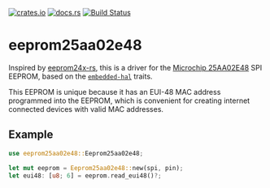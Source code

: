 [![crates.io](https://img.shields.io/crates/v/eeprom25aa02e48.svg)](https://crates.io/crates/eeprom25aa02e48)
[![docs.rs](https://docs.rs/eeprom25aa02e48/badge.svg)](https://docs.rs/eeprom25aa02e48/)
[![Build Status](https://github.com/newAM/eeprom25aa02e48-rs/workflows/CI/badge.svg)](https://github.com/newAM/eeprom25aa02e48-rs/actions)

# eeprom25aa02e48

Inspired by [eeprom24x-rs], this is a driver for the [Microchip 25AA02E48]
SPI EEPROM, based on the [`embedded-hal`] traits.

This EEPROM is unique because it has an EUI-48 MAC address programmed into
the EEPROM, which is convenient for creating internet connected devices
with valid MAC addresses.

## Example

```rust
use eeprom25aa02e48::Eeprom25aa02e48;

let mut eeprom = Eeprom25aa02e48::new(spi, pin);
let eui48: [u8; 6] = eeprom.read_eui48()?;
```

[`embedded-hal`]: https://github.com/rust-embedded/embedded-hal
[eeprom24x-rs]: https://github.com/eldruin/eeprom24x-rs
[Microchip 25AA02E48]: http://ww1.microchip.com/downloads/en/DeviceDoc/25AA02E48-25AA02E64-2K-SPI-Bus-Serial-EEPROM-Data%20Sheet_DS20002123G.pdf

